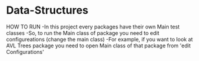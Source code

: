 # Data-Structures
HOW TO RUN
-In this project every packages have their own Main test classes
-So, to run the Main class of package  you need to edit configureations (change the main class)
-For example, if you want to look at AVL Trees package you need to open Main class of that package from 'edit Configurations' 
